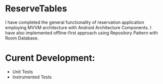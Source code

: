 # ReserveTables
I have completed the general functionality of reservation application employing MVVM architecture with Android Architecture Components.
I have also implemented offline-first approach using Repository Pattern with Room Database.

# Curent Development:
- Unit Tests
- Instrumented Tests

